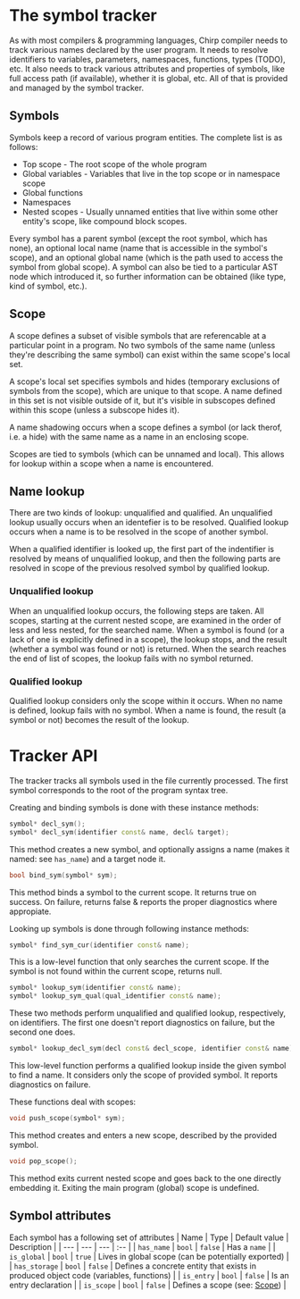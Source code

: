 # The symbol tracker
As with most compilers & programming languages, Chirp compiler needs to track various names declared by the user program.
It needs to resolve identifiers to variables, parameters, namespaces, functions, types (TODO), etc.
It also needs to track various attributes and properties of symbols, like full access path (if available), whether it is global, etc.
All of that is provided and managed by the symbol tracker.

## Symbols
Symbols keep a record of various program entities. The complete list is as follows:
- Top scope - The root scope of the whole program
- Global variables - Variables that live in the top scope or in namespace scope
- Global functions
- Namespaces
- Nested scopes - Usually unnamed entities that live within some other entity's scope, like compound block scopes.

Every symbol has a parent symbol (except the root symbol, which has none), an optional local name (name that is accessible in the symbol's scope), and an optional global name (which is the path used to access the symbol from global scope).
A symbol can also be tied to a particular AST node which introduced it, so further information can be obtained (like type, kind of symbol, etc.).

## Scope
A scope defines a subset of visible symbols that are referencable at a particular point in a program. No two symbols of the same name (unless they're describing the same symbol) can exist within the same scope's local set.

A scope's local set specifies symbols and hides (temporary exclusions of symbols from the scope), which are unique to that scope. A name defined in this set is not visible outside of it, but it's visible in subscopes defined within this scope (unless a subscope hides it).

A name shadowing occurs when a scope defines a symbol (or lack therof, i.e. a hide) with the same name as a name in an enclosing scope.

Scopes are tied to symbols (which can be unnamed and local). This allows for lookup within a scope when a name is encountered.

## Name lookup
There are two kinds of lookup: unqualified and qualified. An unqualified lookup usually occurs when an identefier is to be resolved.
Qualified lookup occurs when a name is to be resolved in the scope of another symbol.

When a qualified identifier is looked up, the first part of the indentifier is resolved by means of unqualified lookup, and then the following parts are resolved in scope of the previous resolved symbol by qualified lookup.

### Unqualified lookup
When an unqualified lookup occurs, the following steps are taken. All scopes, starting at the current nested scope, are examined in the order of less and less nested, for the searched name. When a symbol is found (or a lack of one is explicitly defined in a scope), the lookup stops, and the result (whether a symbol was found or not) is returned. When the search reaches the end of list of scopes, the lookup fails with no symbol returned.

### Qualified lookup
Qualified lookup considers only the scope within it occurs. When no name is defined, lookup fails with no symbol. When a name is found, the result (a symbol or not) becomes the result of the lookup.

# Tracker API
The tracker tracks all symbols used in the file currently processed. The first symbol corresponds to the root of the program syntax tree.

Creating and binding symbols is done with these instance methods:

```c++
symbol* decl_sym();
symbol* decl_sym(identifier const& name, decl& target);
```
This method creates a new symbol, and optionally assigns a name (makes it named: see `has_name`) and a target node it.

```c++
bool bind_sym(symbol* sym);
```
This method binds a symbol to the current scope. It returns true on success. On failure, returns false & reports the proper diagnostics where appropiate.

Looking up symbols is done through following instance methods:

```c++
symbol* find_sym_cur(identifier const& name);
```
This is a low-level function that only searches the current scope. If the symbol is not found within the current scope, returns null.

```c++
symbol* lookup_sym(identifier const& name);
symbol* lookup_sym_qual(qual_identifier const& name);
```
These two methods perform unqualified and qualified lookup, respectively, on identifiers. The first one doesn't report diagnostics on failure, but the second one does.

```c++
symbol* lookup_decl_sym(decl const& decl_scope, identifier const& name);
```
This low-level function performs a qualified lookup inside the given symbol to find a name. It considers only the scope of provided symbol. It reports diagnostics on failure.

These functions deal with scopes:

```c++
void push_scope(symbol* sym);
```
This method creates and enters a new scope, described by the provided symbol.

```c++
void pop_scope();
```
This method exits current nested scope and goes back to the one directly embedding it. Exiting the main program (global) scope is undefined.

## Symbol attributes
Each symbol has a following set of attributes
| Name | Type | Default value | Description |
| --- | --- | --- | :-- |
| `has_name` | `bool` | `false` | Has a `name` |
| `is_global` | `bool` | `true` | Lives in global scope (can be potentially exported) |
| `has_storage` | `bool` | `false` | Defines a concrete entity that exists in produced object code (variables, functions) |
| `is_entry` | `bool` | `false` | Is an entry declaration |
| `is_scope` | `bool` | `false` | Defines a scope (see: [Scope](#scope)) |
